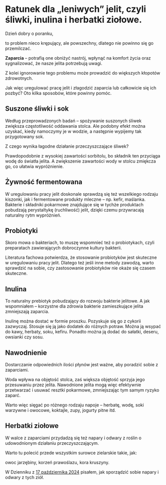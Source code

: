 # Ratunek dla „leniwych” jelit, czyli śliwki, inulina i herbatki ziołowe.

Dzień dobry o poranku,

to problem nieco krępujący, ale powszechny, dlatego nie powinno się go przemilczać.

**Zaparcia** – potrafią one obniżyć nastrój, wpłynąć na komfort życia oraz sygnalizować, że nasze jelita potrzebują uwagi.

Z kolei ignorowanie tego problemu może prowadzić do większych kłopotów zdrowotnych.

Jak więc uregulować pracę jelit i złagodzić zaparcia lub całkowicie się ich pozbyć? Oto kilka sposobów, które powinny pomóc.

## Suszone śliwki i sok

Według przeprowadzonych badań – spożywanie suszonych śliwek zwiększa częstotliwość oddawania stolca. Ale podobny efekt można uzyskać, kiedy namoczymy je w wodzie, a następnie wypijemy tak przygotowany sok.

Z czego wynika łagodne działanie przeczyszczające śliwek?

Prawdopodobnie z wysokiej zawartości sorbitolu, bo składnik ten przyciąga wodę do światła jelita. A zwiększenie zawartości wody w stolcu zmiękcza go, co ułatwia wypróżnienie.

## Żywność fermentowana

W uregulowaniu pracy jelit doskonale sprawdzą się też wszelkiego rodzaju kiszonki, jak i fermentowane produkty mleczne – np. kefir, maślanka. Bakterie i składniki pokarmowe znajdujące się w tychże produktach pobudzają perystaltykę (ruchliwość) jelit, dzięki czemu przywracają naturalny rytm wypróżnień.

## Probiotyki

Skoro mowa o bakteriach, to muszę wspomnieć też o probiotykach, czyli preparatach zawierających dobroczynne kultury bakterii.

Literatura fachowa potwierdza, że stosowanie probiotyków jest skuteczne w uregulowaniu pracy jelit. Dlatego też jeśli inne metody zawodzą, warto sprawdzić na sobie, czy zastosowanie probiotyków nie okaże się czasem skuteczne.

## Inulina

To naturalny prebiotyk pobudzający do rozwoju bakterie jelitowe. A jak wspomniałem – korzystne dla zdrowia bakterie zamieszkujące jelita zmniejszają zaparcia.

Inulinę można dostać w formie proszku. Pozyskuje się go z cykorii zazwyczaj. Stosuje się ją jako dodatek do różnych potraw. Można ją wsypać do kawy, herbaty, soku, kefiru. Ponadto można ją dodać do sałatki, deseru, owsianki czy sosu.

## Nawodnienie

Dostarczanie odpowiednich ilości płynów jest ważne, aby poradzić sobie z zaparciami.

Woda wpływa na objętość stolca, zaś większa objętość sprzyja jego przesuwaniu przez jelita. Nawodnione jelita mogą więc efektywnie przetwarzać i usuwać resztki pokarmowe, zmniejszając tym samym ryzyko zaparć.

Warto więc sięgać po różnego rodzaju napoje – herbatę, wodę, soki warzywne i owocowe, koktajle, zupy, jogurty pitne itd.

## Herbatki ziołowe

W walce z zaparciami przydadzą się też napary i odwary z roślin o udowodnionym działaniu przeczyszczającym.

Warto tu polecić przede wszystkim surowce zielarskie takie, jak:

owoc jarzębiny, korzeń prawoślazu, kora kruszyny.

W Dzienniku z [17 października 2024](./2024-10-17-4-ziola-na-zaparcia.md) pisałem, jak sporządzić sobie napary i odwary z tych ziół.